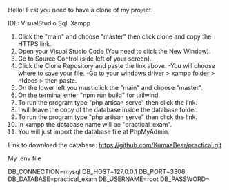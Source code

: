 Hello! First you need to have a clone of my project.

IDE: VisualStudio
Sql: Xampp

1. Click the "main" and choose "master" then click clone and copy the HTTPS link.
2. Open your Visual Studio Code (You need to click the New Window).
3. Go to Source Control (side left of your screen).
4. Click the Clone Repository and paste the link above.
	-You will choose where to save your file.
	-Go to your windows driver > xampp folder > htdocs > then paste.
5. On the lower left you must click the "main" and choose "master".
6. On the terminal enter "npm run build" for tailwind.
7. To run the program type "php artisan serve" then click the link.
8. I will leave the copy of the database inside the database folder.
9. To run the program type "php artisan serve" then click the link.
10. In xampp the database name will be "practical_exam".
11. You will just import the database file at PhpMyAdmin.


Link to download the database: https://github.com/KumaaBear/practical.git 

My .env file

DB_CONNECTION=mysql
DB_HOST=127.0.0.1
DB_PORT=3306
DB_DATABASE=practical_exam
DB_USERNAME=root
DB_PASSWORD=
